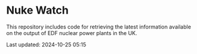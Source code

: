# Nuke Watch

This repository includes code for retrieving the latest information available on the output of EDF nuclear power plants in the UK.

Last updated: 2024-10-25 05:15